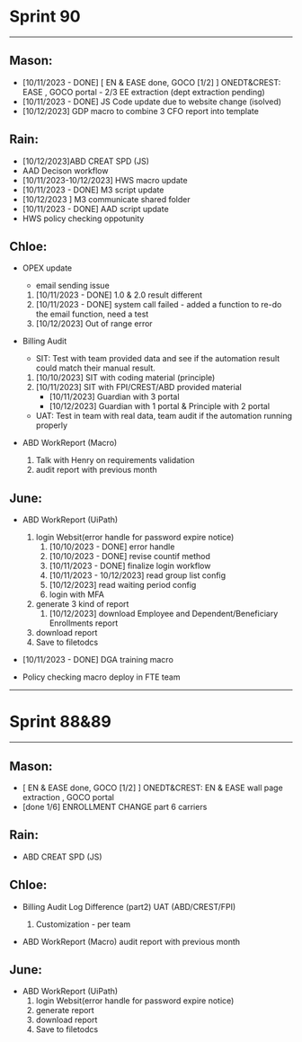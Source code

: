 # Sprint 90
---
## Mason:
- [10/11/2023 - DONE] [ EN & EASE done, GOCO [1/2] ] ONEDT&CREST:  EASE  , GOCO portal - 2/3 EE extraction (dept extraction pending)
- [10/11/2023 - DONE] JS Code update due to website change (isolved) 
- [10/12/2023] GDP macro to combine 3 CFO report into template

## Rain:
- [10/12/2023]ABD CREAT SPD (JS)
- AAD Decison workflow
- [10/11/2023-10/12/2023] HWS macro update
- [10/11/2023 - DONE] M3 script update
- [10/12/2023 ] M3 communicate shared folder
- [10/11/2023 - DONE] AAD script update
- HWS policy checking oppotunity

## Chloe:
- OPEX update
    - email sending issue
    1. [10/11/2023 - DONE] 1.0 & 2.0 result different
    2. [10/11/2023 - DONE] system call failed - added a function to re-do the email function, need a test
    3. [10/12/2023] Out of range error 

- Billing Audit
    - SIT: Test with team provided data and see if the automation result could match their manual result.
    1. [10/10/2023] SIT with coding material (principle)
    2. [10/11/2023] SIT with FPI/CREST/ABD provided material
        - [10/11/2023]  Guardian with 3 portal
        - [10/12/2023]  Guardian with 1 portal & Principle with 2 portal
    - UAT: Test in team with real data, team audit if the automation running properly

- ABD WorkReport (Macro)
    1. Talk with Henry on requirements validation
    2. audit report with previous month


## June:
- ABD WorkReport (UiPath)
    1. login Websit(error handle for password expire notice)
        1.  [10/10/2023 - DONE] error handle
        2.  [10/10/2023 - DONE] revise countif method
        3.  [10/11/2023 - DONE] finalize login workflow
        4.  [10/11/2023 - 10/12/2023] read group list config
        5.  [10/12/2023] read waiting period config
        4.  login with MFA
    2. generate 3 kind of report
        1. [10/12/2023] download Employee and Dependent/Beneficiary Enrollments report
    3. download report
    4. Save to filetodcs

- [10/11/2023 - DONE] DGA training macro

- Policy checking macro deploy in FTE team




---
# Sprint 88&89
---
## Mason:
- [ EN & EASE done, GOCO [1/2] ] ONEDT&CREST: EN & EASE wall page extraction , GOCO portal
- [done 1/6] ENROLLMENT CHANGE part 6 carriers

## Rain:
- ABD CREAT SPD (JS)

## Chloe:
- Billing Audit
Log Difference (part2) UAT (ABD/CREST/FPI)
    1. Customization - per team

- ABD WorkReport (Macro)
audit report with previous month

## June:
- ABD WorkReport (UiPath)
    1. login Websit(error handle for password expire notice)
    2. generate report
    3. download report
    4. Save to filetodcs
